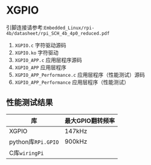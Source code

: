 <!--
 * @Author: Chengsen Dong 1034029664@qq.com
 * @Date: 2023-01-06 20:29:54
 * @LastEditors: Chengsen Dong 1034029664@qq.com
 * @LastEditTime: 2023-01-06 21:41:15
 * @FilePath: /Embedded_Linux/rpi-4b/driver/01_XGPIO/README.md
 * @Description: 这是默认设置,请设置`customMade`, 打开koroFileHeader查看配置 进行设置: https://github.com/OBKoro1/koro1FileHeader/wiki/%E9%85%8D%E7%BD%AE
-->
# XGPIO

引脚连接请参考:`Embedded_Linux/rpi-4b/datasheet/rpi_SCH_4b_4p0_reduced.pdf`


1. `XGPIO.c` 字符驱动源码
2. `XGPIO.ko` 字符驱动
3. `XGPIO_APP.c` 应用层程序源码
4. `XGPIO_APP` 应用层程序
5. `XGPIO_APP_Performance.c` 应用层程序（性能测试）源码
6. `XGPIO_APP_Performance` 应用层程序（性能测试）

## 性能测试结果

|  库  | 最大GPIO翻转频率  |
|  ----  | ----  |
| XGPIO  | 147kHz |
| python库`RPi.GPIO` | 900kHz |
| C库`wiringPi` |  |

